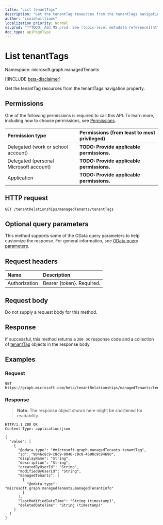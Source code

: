 ```yaml
---
title: "List tenantTags"
description: "Get the tenantTag resources from the tenantTags navigation property."
author: "isaiahwilliams"
localization_priority: Normal
ms.prod: "**TODO: Add MS prod. See [topic-level metadata reference](https://msgo.azurewebsites.net/add/document/guidelines/metadata.html#topic-level-metadata)**"
doc_type: apiPageType
---
```


# List tenantTags
Namespace: microsoft.graph.managedTenants

[!INCLUDE [beta-disclaimer](../../includes/beta-disclaimer.md)]

Get the tenantTag resources from the tenantTags navigation property.

## Permissions
One of the following permissions is required to call this API. To learn more, including how to choose permissions, see [Permissions](/graph/permissions-reference).

|Permission type|Permissions (from least to most privileged)|
|:---|:---|
|Delegated (work or school account)|**TODO: Provide applicable permissions.**|
|Delegated (personal Microsoft account)|**TODO: Provide applicable permissions.**|
|Application|**TODO: Provide applicable permissions.**|

## HTTP request

<!-- {
  "blockType": "ignored"
}
-->
``` http
GET /tenantRelationships/managedTenants/tenantTags
```

## Optional query parameters
This method supports some of the OData query parameters to help customize the response. For general information, see [OData query parameters](/graph/query-parameters).

## Request headers
|Name|Description|
|:---|:---|
|Authorization|Bearer {token}. Required.|

## Request body
Do not supply a request body for this method.

## Response

If successful, this method returns a `200 OK` response code and a collection of [tenantTag](../resources/tenanttag.md) objects in the response body.

## Examples

### Request
<!-- {
  "blockType": "request",
  "name": "list_tenanttag"
}
-->
``` http
GET https://graph.microsoft.com/beta/tenantRelationships/managedTenants/tenantTags
```


### Response
>**Note:** The response object shown here might be shortened for readability.
<!-- {
  "blockType": "response",
  "truncated": true,
  "@odata.type": "Collection(microsoft.graph.managedTenants.tenantTag)"
}
-->
``` http
HTTP/1.1 200 OK
Content-Type: application/json

{
  "value": [
    {
      "@odata.type": "#microsoft.graph.managedTenants.tenantTag",
      "id": "9046c8c9-c8c9-9046-c9c8-4690c9c84690",
      "displayName": "String",
      "description": "String",
      "createdByUserId": "String",
      "modifiedByUserId": "String",
      "managedTenants": [
        {
          "@odata.type": "microsoft.graph.managedTenants.managedTenantInfo"
        }
      ],
      "lastModifiedDateTime": "String (timestamp)",
      "deletedDateTime": "String (timestamp)"
    }
  ]
}
```

